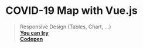 # COVID-19 Map with Vue.js

> Responsive Design (Tables, Chart, ...)<br/>
> **[You can try](https://yunusemrealps.github.io/COVID-19_Map/)**<br/>
> **[Codepen](https://codepen.io/yunusemrealps/pen/PoqVoMa)** 
